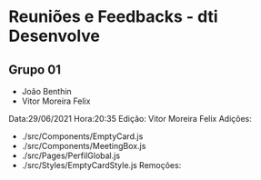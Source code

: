 # Reuniões e Feedbacks - dti Desenvolve

## Grupo 01
- João Benthin
- Vitor Moreira Felix




Data:29/06/2021   Hora:20:35
Edição: Vitor Moreira Felix
Adições:
-  ./src/Components/EmptyCard.js
-  ./src/Components/MeetingBox.js
-  ./src/Pages/PerfilGlobal.js
-  ./src/Styles/EmptyCardStyle.js
Remoções: